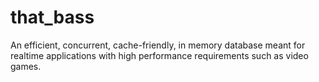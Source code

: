 # that_bass

An efficient, concurrent, cache-friendly, in memory database meant for realtime applications with high performance requirements such as video games.
